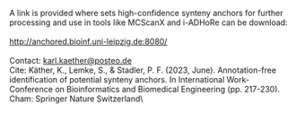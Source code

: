 A link is provided where sets high-confidence synteny anchors for further processing and use in tools like MCScanX and i-ADHoRe can be download:\
\
http://anchored.bioinf.uni-leipzig.de:8080/
\
\
Contact:    karl.kaether@posteo.de\
Cite:   Käther, K., Lemke, S., & Stadler, P. F. (2023, June). Annotation-free identification of potential synteny anchors. In International Work-Conference on Bioinformatics and Biomedical Engineering (pp. 217-230). Cham: Springer Nature Switzerland\
